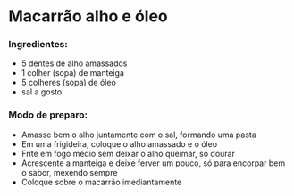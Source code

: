 # Macarrão alho e óleo

### Ingredientes:
* 5 dentes de alho amassados
* 1 colher (sopa) de manteiga
* 5 colheres (sopa) de óleo
* sal a gosto

### Modo de preparo:
* Amasse bem o alho juntamente com o sal, formando uma pasta
* Em uma frigideira, coloque o alho amassado e o óleo
* Frite em fogo médio sem deixar o alho queimar, só dourar
* Acrescente a manteiga e deixe ferver um pouco, só para encorpar bem o sabor, mexendo sempre
* Coloque sobre o macarrão imediantamente
